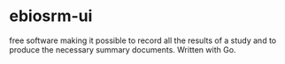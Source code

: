# ebiosrm-ui
free software making it possible to record all the results of a study and to produce the necessary summary documents.
Written with Go.
